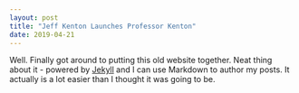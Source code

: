 ```yaml
---
layout: post
title: "Jeff Kenton Launches Professor Kenton"
date: 2019-04-21
---
```


Well. Finally got around to putting this old website together. Neat thing about it - powered by [Jekyll](http://jekyllrb.com) and I can use Markdown to author my posts. It actually is a lot easier than I thought it was going to be.
